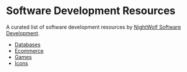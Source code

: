 # Software Development Resources

A curated list of software development resources by [NightWolf Software Development](https://nightwolf.dev).

- [Databases](./databases/)
- [Ecommerce](./ecommerce/)
- [Games](./games/)
- [Icons](./icons/)

